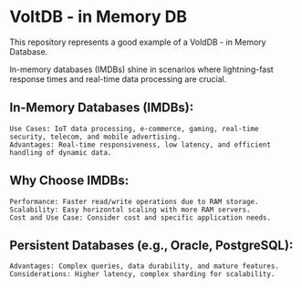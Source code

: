 # VoltDB - in Memory DB
This repository represents a good example of a VoldDB - in Memory Database.

In-memory databases (IMDBs) shine in scenarios where lightning-fast response times and real-time data processing are crucial.

## **In-Memory Databases (IMDBs):**
	Use Cases: IoT data processing, e-commerce, gaming, real-time security, telecom, and mobile advertising.
	Advantages: Real-time responsiveness, low latency, and efficient handling of dynamic data.
## **Why Choose IMDBs:**
	Performance: Faster read/write operations due to RAM storage.
	Scalability: Easy horizontal scaling with more RAM servers.
	Cost and Use Case: Consider cost and specific application needs.
## **Persistent Databases (e.g., Oracle, PostgreSQL):**
	Advantages: Complex queries, data durability, and mature features.
	Considerations: Higher latency, complex sharding for scalability.


